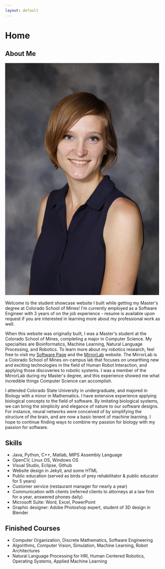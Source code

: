 ```yaml
---
layout: default
---
```


# Home 

## [](#header-2)About Me

<img src="assets/163038-004-084F.jpg" width="500">

Welcome to the student showcase website I built while getting my Master's degree at Colorado School of Mines! I'm currently employed as a Software Engineer with 3 years of on the job experience - resume is available upon request if you are interested in learning more about my professional work as well.

When this website was originally built, I was a Master's student at the Colorado School of Mines, completing a major in Computer Science. My specialties are Bioinformatics, Machine Learning, Natural Language Processing, and Robotics. To learn more about my robotics research, feel free to visit my [Software Page](/software) and the [MirrorLab](http://mirrorlab.mines.edu/people.html) website. The MirrorLab is a Colorado School of Mines on-campus lab that focuses on unearthing new and exciting technologies in the field of Human Robot Interaction, and applying those discoveries to robotic systems. I was a member of the MirrorLab during my Master's degree, and this experience showed me what incredible things Computer Science can accomplish.

I attended Colorado State University in undergraduate, and majored in Biology with a minor in Mathematics. I have extensive experience applying biological concepts to the field of software. By imitating biological systems, we can bring the simplicity and elegance of nature to our software designs. For instance, neural networks were conceived of by simplifying the structure of the brain, and are now a basic tenent of machine learning. I hope to continue finding ways to combine my passion for biology with my passion for software.

## Skills

*   Java, Python, C++, Matlab, MIPS Assembly Language
*   OpenCV, Linux OS, Windows OS
*   Visual Studio, Eclipse, Github
*   Website design in Jekyll, and some HTML
*   Public education (served as birds of prey rehabilitator & public educator for 5 years)
*   Customer service (restaurant manager for nearly a year)
*   Communication with clients (referred clients to attorneys at a law firm for a year, answered phones daily)
*   Microsoft Suite: Word, Excel, PowerPoint
*   Graphic designer: Adobe Photoshop expert, student of 3D design in Blender

## Finished Courses

*   Computer Organization, Discrete Mathematics, Software Engineering
*   Algorithms, Computer Vision, Simulation, Machine Learning, Robot Architectures
*   Natural Language Processing for HRI, Human Centered Robotics, Operating Systems, Applied Machine Learning



